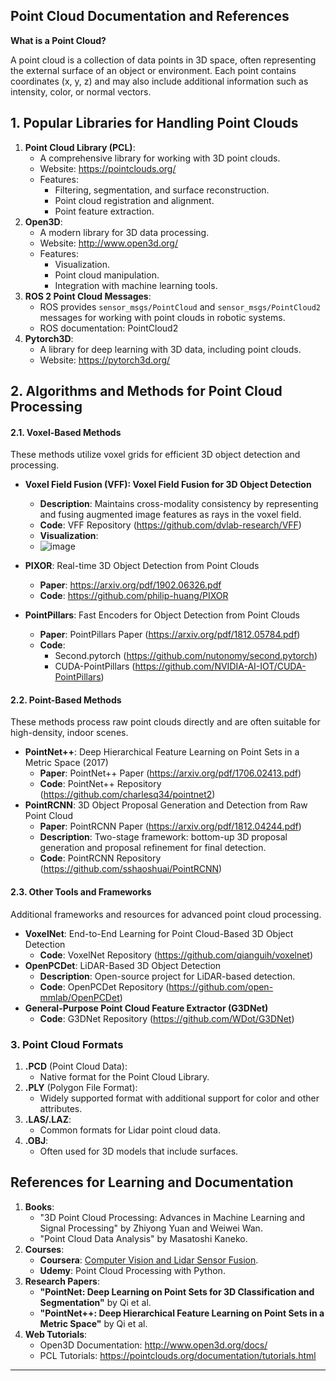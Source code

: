 ## Point Cloud Documentation and References

**What is a Point Cloud?**

A point cloud is a collection of data points in 3D space, often representing the external surface of an object or environment. 
Each point contains coordinates (x, y, z) and may also include additional information such as intensity, color, or normal vectors.


## 1. **Popular Libraries for Handling Point Clouds**

1. **Point Cloud Library (PCL)**:
    - A comprehensive library for working with 3D point clouds.
    - Website: https://pointclouds.org/
    - Features:
        - Filtering, segmentation, and surface reconstruction.
        - Point cloud registration and alignment.
        - Point feature extraction.
2. **Open3D**:
    - A modern library for 3D data processing.
    - Website: http://www.open3d.org/
    - Features:
        - Visualization.
        - Point cloud manipulation.
        - Integration with machine learning tools.
3. **ROS 2 Point Cloud Messages**:
    - ROS provides `sensor_msgs/PointCloud` and `sensor_msgs/PointCloud2` messages for working with point clouds in robotic systems.
    - ROS documentation: PointCloud2
4. **Pytorch3D**:
    - A library for deep learning with 3D data, including point clouds.
    - Website: https://pytorch3d.org/

  
## **2. Algorithms and Methods for Point Cloud Processing**

#### **2.1. Voxel-Based Methods**

These methods utilize voxel grids for efficient 3D object detection and processing.

- **Voxel Field Fusion (VFF): Voxel Field Fusion for 3D Object Detection**
    - **Description**: Maintains cross-modality consistency by representing and fusing augmented image features as rays in the voxel field.
    - **Code**: VFF Repository (https://github.com/dvlab-research/VFF)
    - **Visualization**:
     * ![image](https://user-images.githubusercontent.com/20908007/216046489-825042e2-4e59-4bdc-80f9-572b55d68cd9.png)

- **PIXOR**: Real-time 3D Object Detection from Point Clouds
    - **Paper**: https://arxiv.org/pdf/1902.06326.pdf
    - **Code**: https://github.com/philip-huang/PIXOR
- **PointPillars**: Fast Encoders for Object Detection from Point Clouds
    - **Paper**: PointPillars Paper (https://arxiv.org/pdf/1812.05784.pdf)
    - **Code**:
        - Second.pytorch (https://github.com/nutonomy/second.pytorch)
        - CUDA-PointPillars (https://github.com/NVIDIA-AI-IOT/CUDA-PointPillars)

#### **2.2. Point-Based Methods**

These methods process raw point clouds directly and are often suitable for high-density, indoor scenes.

- **PointNet++**: Deep Hierarchical Feature Learning on Point Sets in a Metric Space (2017)
    - **Paper**: PointNet++ Paper (https://arxiv.org/pdf/1706.02413.pdf)
    - **Code**: PointNet++ Repository (https://github.com/charlesq34/pointnet2)
- **PointRCNN**: 3D Object Proposal Generation and Detection from Raw Point Cloud
    - **Paper**: PointRCNN Paper (https://arxiv.org/pdf/1812.04244.pdf)
    - **Description**: Two-stage framework: bottom-up 3D proposal generation and proposal refinement for final detection.
    - **Code**: PointRCNN Repository (https://github.com/sshaoshuai/PointRCNN)


#### **2.3. Other Tools and Frameworks**

Additional frameworks and resources for advanced point cloud processing.

- **VoxelNet**: End-to-End Learning for Point Cloud-Based 3D Object Detection
    - **Code**: VoxelNet Repository (https://github.com/qianguih/voxelnet)
- **OpenPCDet**: LiDAR-Based 3D Object Detection
    - **Description**: Open-source project for LiDAR-based detection.
    - **Code**: OpenPCDet Repository (https://github.com/open-mmlab/OpenPCDet)
- **General-Purpose Point Cloud Feature Extractor (G3DNet)**
    - **Code**: G3DNet Repository (https://github.com/WDot/G3DNet)



### 3. **Point Cloud Formats**

1. **.PCD** (Point Cloud Data):
    - Native format for the Point Cloud Library.
2. **.PLY** (Polygon File Format):
    - Widely supported format with additional support for color and other attributes.
3. **.LAS/.LAZ**:
    - Common formats for Lidar point cloud data.
4. **.OBJ**:
    - Often used for 3D models that include surfaces.



## **References for Learning and Documentation**

1. **Books**:
    - "3D Point Cloud Processing: Advances in Machine Learning and Signal Processing" by Zhiyong Yuan and Weiwei Wan.
    - "Point Cloud Data Analysis" by Masatoshi Kaneko.
2. **Courses**:
    - **Coursera**: [Computer Vision and Lidar Sensor Fusion](https://www.coursera.org/learn/sensor-fusion-perception).
    - **Udemy**: Point Cloud Processing with Python.
3. **Research Papers**:
    - **"PointNet: Deep Learning on Point Sets for 3D Classification and Segmentation"** by Qi et al.
    - **"PointNet++: Deep Hierarchical Feature Learning on Point Sets in a Metric Space"** by Qi et al.
4. **Web Tutorials**:
    - Open3D Documentation: http://www.open3d.org/docs/
    - PCL Tutorials: https://pointclouds.org/documentation/tutorials.html

---
